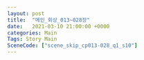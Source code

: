 ```yaml
---
layout: post
title:  "메인_회상_013~028장"
date:   2021-03-10 21:00:00 +0000
categories: Main
Tags: Story Main
SceneCode: ["scene_skip_cp013-028_q1_s10"]
---
```


